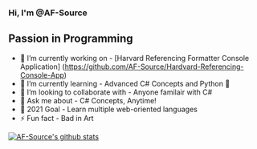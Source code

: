 ### Hi, I'm @AF-Source

## Passion in Programming
- 🔭 I’m currently working on - [Harvard Referencing Formatter Console Application] (https://github.com/AF-Source/Hardvard-Referencing-Console-App)
- 🌱 I’m currently learning - Advanced C# Concepts and Python 🐍
- 👯 I’m looking to collaborate with - Anyone familair with C#
- 💬 Ask me about - C# Concepts, Anytime!
- 🥅 2021 Goal - Learn multiple web-oriented languages
- ⚡ Fun fact - Bad in Art

[![AF-Source's github stats](https://github-readme-stats.vercel.app/api?username=AF-Source&count_private=true&include_all_commits=true&theme=radical)](https://google.com)

